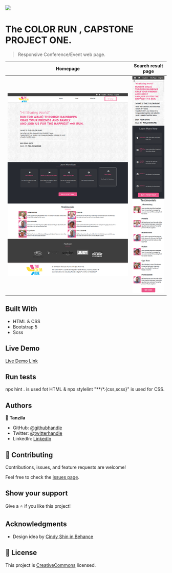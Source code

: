![](https://img.shields.io/badge/Microverse-blueviolet)

# The COLOR RUN , CAPSTONE PROJECT ONE.

> Responsive Conference/Event web page.

| Homepage | Search result page| 
| --- | --- |
| ![](./images/go-fullpage1.png) | ![](./images/Gofull-mobile.png)

## Built With

- HTML & CSS
- Bootstrap 5
- Scss

## Live Demo

[Live Demo Link](https://tanzila-abedin.github.io/The-Color-Run/.)

## Run tests
npx hint . is used fot HTML & npx stylelint "**/*.{css,scss}" is used for CSS.

## Authors

👤 **Tanzila**

- GitHub: [@githubhandle](https://github.com/tanzila-abedin)
- Twitter: [@twitterhandle](https://twitter.com/TanzilaAbedin)
- LinkedIn: [LinkedIn](https://www.linkedin.com/in/tanzila-abedin-331440b2/)

## 🤝 Contributing

Contributions, issues, and feature requests are welcome!

Feel free to check the [issues page](issues/).

## Show your support

Give a ⭐️ if you like this project!

## Acknowledgments
- Design idea by [Cindy Shin in Behance](https://www.behance.net/adagio07)


## 📝 License

This project is [CreativeCommons](https://creativecommons.org/licenses/by-nc/4.0/) licensed.
